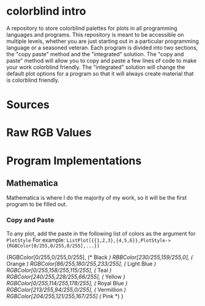 # colorblind intro
A repository to store colorblind palettes for plots in all programming languages and programs. This
repository is meant to be accessible on multiple levels, whether you are just starting out 
in a particular programming language or a seasoned veteran. Each program is divided into two
sections, the "copy paste" method and the "integrated" solution.  The "copy and paste" method 
will allow you to copy and paste a few lines of code to make your work colorblind friendly. 
The "integrated" solution will change the default plot options for a program so that it will 
always create material that is colorblind friendly.

# Sources

# Raw RGB Values

# Program Implementations

## Mathematica
Mathematica is where I do the majority of my work, so it will be the first program to be filled out.
### Copy and Paste

To any plot, add the paste in the following list of colors as the argument for `PlotStyle`
For example: `ListPlot[{{1,2,3},{4,5,6}},PlotStyle->{RGBColor[0/255,0/255,0/255],...}]`


  {RGBColor[0/255,0/255,0/255], (* Black *)
  RBBColor[230/255,159/255,0], (* Orange *)
  RGBColor[86/255,180/255,233/255], (* Light Blue *)
  RGBColor[0/255,158/255,115/255], (* Teal *)
  RGBColor[240/255,228/255,66/255], (* Yellow *)
  RGBColor[0/255,114/255,178/255], (* Royal Blue *)
  RGBColor[213/255,94/255,0/255], (* Vermillion *)
  RGBColor[204/255,121/255,167/255] (* Pink *)
  }


